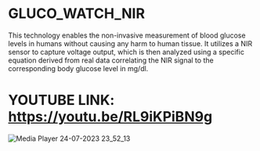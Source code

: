 # GLUCO_WATCH_NIR
This technology enables the non-invasive measurement of blood glucose levels in humans without causing any harm to human tissue. It utilizes a NIR sensor to capture
voltage output, which is then analyzed using a specific equation derived from real data correlating the NIR signal to
the corresponding body glucose level in mg/dl.
# YOUTUBE LINK: https://youtu.be/RL9iKPiBN9g

![Media Player 24-07-2023 23_52_13](https://github.com/Rashmi-Ranjan-jena/GLUCO_WATCH_NIR/assets/78481308/a5086a66-cbb7-447e-9f7d-9114027ce444)
